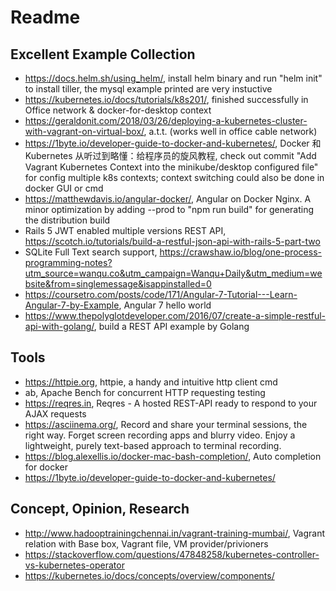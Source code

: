 # Readme

## Excellent Example Collection
* https://docs.helm.sh/using_helm/, install helm binary and run "helm init" to install tiller, the mysql example printed are very instuctive
* https://kubernetes.io/docs/tutorials/k8s201/, finished successfully in Office network & docker-for-desktop context
* https://geraldonit.com/2018/03/26/deploying-a-kubernetes-cluster-with-vagrant-on-virtual-box/, a.t.t. (works well in office cable network)
* https://1byte.io/developer-guide-to-docker-and-kubernetes/, Docker 和 Kubernetes 从听过到略懂：给程序员的旋风教程, check out commit "Add Vagrant Kubernetes Context into the minikube/desktop configured file" for config multiple k8s contexts; context switching could also be done in docker GUI or cmd
* https://matthewdavis.io/angular-docker/, Angular on Docker Nginx. A minor optimization by adding --prod to "npm run build" for generating the distribution build
* Rails 5 JWT enabled multiple versions REST API, https://scotch.io/tutorials/build-a-restful-json-api-with-rails-5-part-two
* SQLite Full Text search support, https://crawshaw.io/blog/one-process-programming-notes?utm_source=wanqu.co&utm_campaign=Wanqu+Daily&utm_medium=website&from=singlemessage&isappinstalled=0
* https://coursetro.com/posts/code/171/Angular-7-Tutorial---Learn-Angular-7-by-Example, Angular 7 hello world
* https://www.thepolyglotdeveloper.com/2016/07/create-a-simple-restful-api-with-golang/, build a REST API example by Golang

## Tools
* https://httpie.org, httpie, a handy and intuitive http client cmd
* ab, Apache Bench for concurrent HTTP requesting testing
* https://reqres.in, Reqres - A hosted REST-API ready to respond to your AJAX requests
* https://asciinema.org/, Record and share your terminal sessions, the right way. Forget screen recording apps and blurry video. Enjoy a lightweight, purely text-based approach to terminal recording.
* https://blog.alexellis.io/docker-mac-bash-completion/, Auto completion for docker
* https://1byte.io/developer-guide-to-docker-and-kubernetes/

## Concept, Opinion, Research
* http://www.hadooptrainingchennai.in/vagrant-training-mumbai/, Vagrant relation with Base box, Vagrant file, VM provider/privioners
* https://stackoverflow.com/questions/47848258/kubernetes-controller-vs-kubernetes-operator
* https://kubernetes.io/docs/concepts/overview/components/
